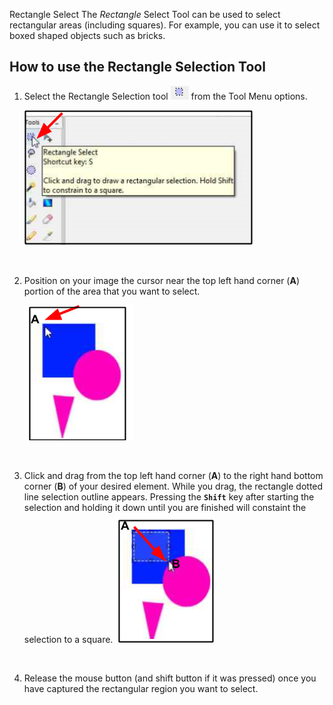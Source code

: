  Rectangle Select
The *Rectangle* Select Tool can be used to select rectangular areas (including squares). For example, you can use it  to select boxed shaped objects such as bricks. 

## How to use the Rectangle Selection Tool
1. Select the Rectangle Selection tool ![Rectangle icon](img/rectangleselect.png) from the Tool Menu options.

     ![Rectangle](img/rectangleselecttool.png)  

    &nbsp;

2. Position on your image the cursor near the top left hand corner (**A**) portion of the area that you want to select.

     ![Rectangle Position](img/rectangleposition.png) 

    &nbsp;

3. Click and drag from the top left hand corner (**A**) to the right hand bottom corner (**B**) of your desired element. While you drag, the rectangle dotted line selection outline appears. Pressing the **`Shift`** key after starting the selection and holding it down until you are finished will constaint the selection to a square.
     ![Rectangle Example](img/rectanglecreate.png) 

     &nbsp;

 4. Release the mouse button (and shift button if it was pressed) once you have captured the rectangular region you want to select.   
